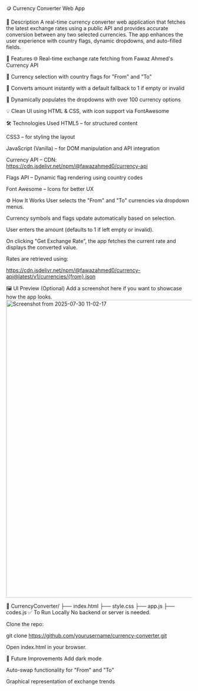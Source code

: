 🪙 Currency Converter Web App

📌 Description
A real-time currency converter web application that fetches the latest exchange rates using a public API and provides accurate conversion between any two selected currencies. The app enhances the user experience with country flags, dynamic dropdowns, and auto-filled fields.

🚀 Features
🌐 Real-time exchange rate fetching from Fawaz Ahmed's Currency API

🔄 Currency selection with country flags for "From" and "To"

🔢 Converts amount instantly with a default fallback to 1 if empty or invalid

🧩 Dynamically populates the dropdowns with over 100 currency options

💡 Clean UI using HTML & CSS, with icon support via FontAwesome

🛠️ Technologies Used
HTML5 – for structured content

CSS3 – for styling the layout

JavaScript (Vanilla) – for DOM manipulation and API integration

Currency API – CDN: https://cdn.jsdelivr.net/npm/@fawazahmed0/currency-api

Flags API – Dynamic flag rendering using country codes

Font Awesome – Icons for better UX

⚙️ How It Works
User selects the "From" and "To" currencies via dropdown menus.

Currency symbols and flags update automatically based on selection.

User enters the amount (defaults to 1 if left empty or invalid).

On clicking "Get Exchange Rate", the app fetches the current rate and displays the converted value.

Rates are retrieved using:

https://cdn.jsdelivr.net/npm/@fawazahmed0/currency-api@latest/v1/currencies/{from}.json


🖼️ UI Preview (Optional)
Add a screenshot here if you want to showcase how the app looks.<img width="895" height="806" alt="Screenshot from 2025-07-30 11-02-17" src="https://github.com/user-attachments/assets/2e0a3a3e-697f-4768-8354-b70a46e7398d" />



📁 CurrencyConverter/
├── index.html
├── style.css
├── app.js
├── codes.js
✅ To Run Locally
No backend or server is needed.

Clone the repo:

git clone https://github.com/yourusername/currency-converter.git

Open index.html in your browser.



📌 Future Improvements
Add dark mode

Auto-swap functionality for "From" and "To"

Graphical representation of exchange trends
